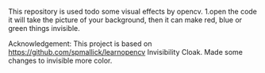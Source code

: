 This repository is used todo some visual effects by opencv.
1.open the code it will take the picture of your background, then it can make red, blue or green things invisible.


Acknowledgement:
This project is based on https://github.com/spmallick/learnopencv  Invisibility Cloak. Made some changes to invisible more color.